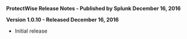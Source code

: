 **ProtectWise Release Notes - Published by Splunk December 16, 2016**


**Version 1.0.10 - Released December 16, 2016**

* Initial release
